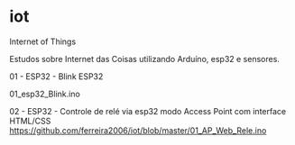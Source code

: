 # iot
Internet of Things

Estudos sobre Internet das Coisas utilizando Arduíno, esp32 e sensores.


01 - ESP32 - Blink ESP32

01_esp32_Blink.ino

02 - ESP32 - Controle de relé via esp32 modo Access Point com interface HTML/CSS
     https://github.com/ferreira2006/iot/blob/master/01_AP_Web_Rele.ino



